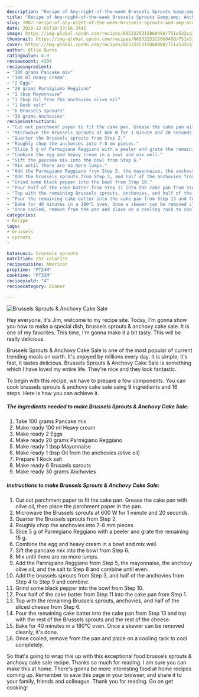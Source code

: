 ```yaml
---
description: "Recipe of Any-night-of-the-week Brussels Sprouts &amp;amp; Anchovy Cake Sale"
title: "Recipe of Any-night-of-the-week Brussels Sprouts &amp;amp; Anchovy Cake Sale"
slug: 1007-recipe-of-any-night-of-the-week-brussels-sprouts-and-amp-anchovy-cake-sale
date: 2020-12-05T10:33:56.344Z
image: https://img-global.cpcdn.com/recipes/6653225315860480/751x532cq70/brussels-sprouts-anchovy-cake-sale-recipe-main-photo.jpg
thumbnail: https://img-global.cpcdn.com/recipes/6653225315860480/751x532cq70/brussels-sprouts-anchovy-cake-sale-recipe-main-photo.jpg
cover: https://img-global.cpcdn.com/recipes/6653225315860480/751x532cq70/brussels-sprouts-anchovy-cake-sale-recipe-main-photo.jpg
author: Ollie Burns
ratingvalue: 4.9
reviewcount: 4394
recipeingredient:
- "100 grams Pancake mix"
- "100 ml Heavy cream"
- "2 Eggs"
- "20 grams Parmigiano Reggiano"
- "1 tbsp Mayonnaise"
- "1 tbsp Oil from the anchovies olive oil"
- "1 Rock salt"
- "6 Brussels sprouts"
- "30 grams Anchovies"
recipeinstructions:
- "Cut out parchment paper to fit the cake pan. Grease the cake pan with olive oil, then place the parchment paper in the pan."
- "Microwave the Brussels sprouts at 600 W for 1 minute and 20 seconds."
- "Quarter the Brussels sprouts from Step 2."
- "Roughly chop the anchovies into 7-8 mm pieces."
- "Slice 5 g of Parmigiano Reggiano with a peeler and grate the remaining 15 g."
- "Combine the egg and heavy cream in a bowl and mix well."
- "Sift the pancake mix into the bowl from Step 6."
- "Mix until there are no more lumps."
- "Add the Parmigiano Reggiano from Step 5, the mayonnaise, the anchovy olive oil, and the salt to Step 8 and combine until even."
- "Add the brussels sprouts from Step 3, and half of the anchovies from Step 4 to Step 9 and combine."
- "Grind some black pepper into the bowl from Step 10."
- "Pour half of the cake batter from Step 11 into the cake pan from Step 1."
- "Top with the remaining Brussels sprouts, anchovies, and half of the sliced cheese from Step 6."
- "Pour the remaining cake batter into the cake pan from Step 13 and top with the rest of the Brussels sprouts and the rest of the cheese."
- "Bake for 40 minutes in a 180°C oven. Once a skewer can be removed cleanly, it&#39;s done."
- "Once cooled, remove from the pan and place on a cooling rack to cool completely."
categories:
- Recipe
tags:
- brussels
- sprouts
- 

katakunci: brussels sprouts  
nutrition: 257 calories
recipecuisine: American
preptime: "PT24M"
cooktime: "PT33M"
recipeyield: "4"
recipecategory: Dinner

---
```



![Brussels Sprouts &amp; Anchovy Cake Sale](https://img-global.cpcdn.com/recipes/6653225315860480/751x532cq70/brussels-sprouts-anchovy-cake-sale-recipe-main-photo.jpg)

Hey everyone, it's Jim, welcome to my recipe site. Today, I'm gonna show you how to make a special dish, brussels sprouts &amp; anchovy cake sale. It is one of my favorites. This time, I'm gonna make it a bit tasty. This will be really delicious.



Brussels Sprouts &amp; Anchovy Cake Sale is one of the most popular of current trending meals on earth. It's enjoyed by millions every day. It is simple, it's fast, it tastes delicious. Brussels Sprouts &amp; Anchovy Cake Sale is something which I have loved my entire life. They're nice and they look fantastic.


To begin with this recipe, we have to prepare a few components. You can cook brussels sprouts &amp; anchovy cake sale using 9 ingredients and 16 steps. Here is how you can achieve it.

<!--inarticleads1-->

##### The ingredients needed to make Brussels Sprouts &amp; Anchovy Cake Sale:

1. Take 100 grams Pancake mix
1. Make ready 100 ml Heavy cream
1. Make ready 2 Eggs
1. Make ready 20 grams Parmigiano Reggiano
1. Make ready 1 tbsp Mayonnaise
1. Make ready 1 tbsp Oil from the anchovies (olive oil)
1. Prepare 1 Rock salt
1. Make ready 6 Brussels sprouts
1. Make ready 30 grams Anchovies




<!--inarticleads2-->

##### Instructions to make Brussels Sprouts &amp; Anchovy Cake Sale:

1. Cut out parchment paper to fit the cake pan. Grease the cake pan with olive oil, then place the parchment paper in the pan.
1. Microwave the Brussels sprouts at 600 W for 1 minute and 20 seconds.
1. Quarter the Brussels sprouts from Step 2.
1. Roughly chop the anchovies into 7-8 mm pieces.
1. Slice 5 g of Parmigiano Reggiano with a peeler and grate the remaining 15 g.
1. Combine the egg and heavy cream in a bowl and mix well.
1. Sift the pancake mix into the bowl from Step 6.
1. Mix until there are no more lumps.
1. Add the Parmigiano Reggiano from Step 5, the mayonnaise, the anchovy olive oil, and the salt to Step 8 and combine until even.
1. Add the brussels sprouts from Step 3, and half of the anchovies from Step 4 to Step 9 and combine.
1. Grind some black pepper into the bowl from Step 10.
1. Pour half of the cake batter from Step 11 into the cake pan from Step 1.
1. Top with the remaining Brussels sprouts, anchovies, and half of the sliced cheese from Step 6.
1. Pour the remaining cake batter into the cake pan from Step 13 and top with the rest of the Brussels sprouts and the rest of the cheese.
1. Bake for 40 minutes in a 180°C oven. Once a skewer can be removed cleanly, it&#39;s done.
1. Once cooled, remove from the pan and place on a cooling rack to cool completely.




So that's going to wrap this up with this exceptional food brussels sprouts &amp; anchovy cake sale recipe. Thanks so much for reading. I am sure you can make this at home. There's gonna be more interesting food at home recipes coming up. Remember to save this page in your browser, and share it to your family, friends and colleague. Thank you for reading. Go on get cooking!
